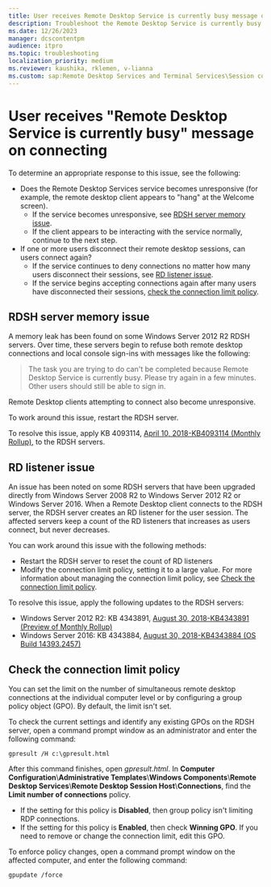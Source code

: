 ```yaml
---
title: User receives Remote Desktop Service is currently busy message on connecting
description: Troubleshoot the Remote Desktop Service is currently busy error when users start a remote desktop connection.
ms.date: 12/26/2023
manager: dcscontentpm
audience: itpro
ms.topic: troubleshooting
localization_priority: medium
ms.reviewer: kaushika, rklemen, v-lianna
ms.custom: sap:Remote Desktop Services and Terminal Services\Session connectivity, csstroubleshoot
---
```


# User receives "Remote Desktop Service is currently busy" message on connecting

To determine an appropriate response to this issue, see the following:

- Does the Remote Desktop Services service becomes unresponsive (for example, the remote desktop client appears to "hang" at the Welcome screen).  
  - If the service becomes unresponsive, see [RDSH server memory issue](#rdsh-server-memory-issue).
  - If the client appears to be interacting with the service normally, continue to the next step.
- If one or more users disconnect their remote desktop sessions, can users connect again?  
  - If the service continues to deny connections no matter how many users disconnect their sessions, see [RD listener issue](#rd-listener-issue).
  - If the service begins accepting connections again after many users have disconnected their sessions, [check the connection limit policy](#check-the-connection-limit-policy).

## RDSH server memory issue

A memory leak has been found on some Windows Server 2012 R2 RDSH servers. Over time, these servers begin to refuse both remote desktop connections and local console sign-ins with messages like the following:

> The task you are trying to do can't be completed because Remote Desktop Service is currently busy. Please try again in a few minutes. Other users should still be able to sign in.

Remote Desktop clients attempting to connect also become unresponsive.

To work around this issue, restart the RDSH server.

To resolve this issue, apply KB 4093114, [April 10, 2018-KB4093114 (Monthly Rollup)](https://support.microsoft.com/help/4093114/), to the RDSH servers.

## RD listener issue

An issue has been noted on some RDSH servers that have been upgraded directly from Windows Server 2008 R2 to Windows Server 2012 R2 or Windows Server 2016. When a Remote Desktop client connects to the RDSH server, the RDSH server creates an RD listener for the user session. The affected servers keep a count of the RD listeners that increases as users connect, but never decreases.

You can work around this issue with the following methods:

- Restart the RDSH server to reset the count of RD listeners
- Modify the connection limit policy, setting it to a large value. For more information about managing the connection limit policy, see [Check the connection limit policy](#check-the-connection-limit-policy).

To resolve this issue, apply the following updates to the RDSH servers:

- Windows Server 2012 R2: KB 4343891, [August 30, 2018-KB4343891 (Preview of Monthly Rollup)](https://support.microsoft.com/help/4343891/windows-81-update-kb4343891)
- Windows Server 2016: KB 4343884, [August 30, 2018-KB4343884 (OS Build 14393.2457)](https://support.microsoft.com/help/4343884/windows-10-update-kb4343884)

## Check the connection limit policy

You can set the limit on the number of simultaneous remote desktop connections at the individual computer level or by configuring a group policy object (GPO). By default, the limit isn't set.

To check the current settings and identify any existing GPOs on the RDSH server, open a command prompt window as an administrator and enter the following command:
  
```console
gpresult /H c:\gpresult.html
```

After this command finishes, open *gpresult.html*. In **Computer Configuration**\\**Administrative Templates**\\**Windows Components**\\**Remote Desktop Services**\\**Remote Desktop Session Host**\\**Connections**, find the **Limit number of connections** policy.

- If the setting for this policy is **Disabled**, then group policy isn't limiting RDP connections.
- If the setting for this policy is **Enabled**, then check **Winning GPO**. If you need to remove or change the connection limit, edit this GPO.

To enforce policy changes, open a command prompt window on the affected computer, and enter the following command:
  
```console
gpupdate /force
```
